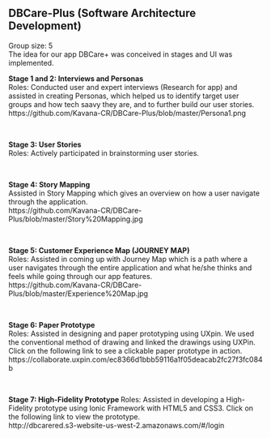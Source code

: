 <h2> DBCare-Plus (Software Architecture Development) </h2>
<p> Group size: 5 <br>
The idea for our app DBCare+ was conceived in stages and UI was implemented. <br> </p>
<p> <b> Stage 1 and 2: Interviews and Personas </b> <br>
Roles: Conducted user and expert interviews (Research for app) and assisted in creating Personas, which helped us to identify target user groups and how tech saavy they are, and to further build our user stories. <br> 
<a> https://github.com/Kavana-CR/DBCare-Plus/blob/master/Persona1.png </a> </p> <br>
<p> <b> Stage 3: User Stories </b> <br>
Roles: Actively participated in brainstorming user stories. </p> <br>
<p> <b> Stage 4: Story Mapping </b> <br>
Assisted in Story Mapping which gives an overview on how a user navigate through the application. <br>
https://github.com/Kavana-CR/DBCare-Plus/blob/master/Story%20Mapping.jpg </p> <br>
<p> <b> Stage 5: Customer Experience Map (JOURNEY MAP) </b> <br>
Roles: Assisted in coming up with Journey Map which is a path where a user navigates through the entire application and what he/she thinks and feels while going through our app features.<br>
<a> https://github.com/Kavana-CR/DBCare-Plus/blob/master/Experience%20Map.jpg </a> </p> <br>
<p> <b> Stage 6: Paper Prototype </b> <br>
Roles: Assisted in designing and paper prototyping using UXpin. We used the conventional method of drawing and linked the drawings using UXPin. Click on the following link to see a clickable paper prototype in action. <br>
<a> https://collaborate.uxpin.com/ec8366d1bbb59116a1f05deacab2fc27f3fc084b </a> </p> <br>
<p> <b> Stage 7: High-Fidelity Prototype </b>
Roles: Assisted in developing a High-Fidelity prototype using Ionic Framework with HTML5 and CSS3. Click on the following link to view the prototype. <br>
http://dbcarered.s3-website-us-west-2.amazonaws.com/#/login </p>
